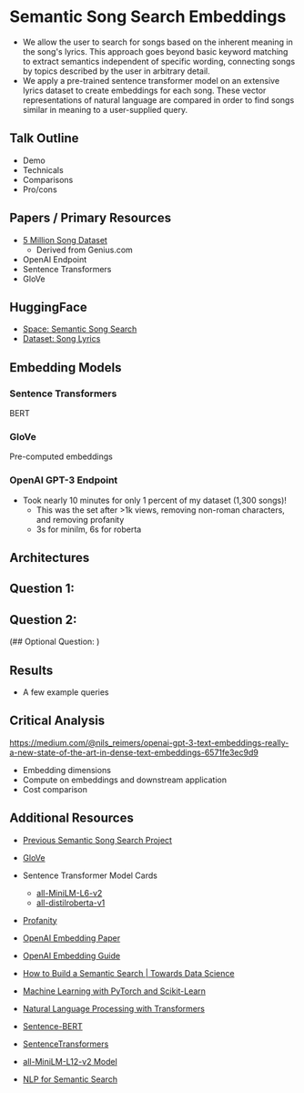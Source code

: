 # Semantic Song Search Embeddings
- We allow the user to search for songs based on the inherent meaning in the song's lyrics. This approach goes beyond basic keyword matching to extract semantics independent of specific wording, connecting songs by topics described by the user in arbitrary detail.
- We apply a pre-trained sentence transformer model on an extensive lyrics dataset to create embeddings for each song. These vector representations of natural language are compared in order to find songs similar in meaning to a user-supplied query.


## Talk Outline
- Demo
- Technicals
- Comparisons
- Pro/cons

## Papers / Primary Resources
- [5 Million Song Dataset](https://www.kaggle.com/datasets/nikhilnayak123/5-million-song-lyrics-dataset)
  - Derived from Genius.com
- OpenAI Endpoint
- Sentence Transformers
- GloVe

## HuggingFace
- [Space: Semantic Song Search](https://huggingface.co/spaces/sheacon/semantic-song-search)
- [Dataset: Song Lyrics](https://huggingface.co/datasets/sheacon/song_lyrics)

## Embedding Models

### Sentence Transformers
BERT

### GloVe
Pre-computed embeddings

### OpenAI GPT-3 Endpoint
- Took nearly 10 minutes for only 1 percent of my dataset (1,300 songs)!
  - This was the set after >1k views, removing non-roman characters, and removing profanity
  - 3s for minilm, 6s for roberta

## Architectures

## Question 1: 

## Question 2: 

(## Optional Question: )

## Results
- A few example queries

## Critical Analysis
https://medium.com/@nils_reimers/openai-gpt-3-text-embeddings-really-a-new-state-of-the-art-in-dense-text-embeddings-6571fe3ec9d9
- Embedding dimensions
- Compute on embeddings and downstream application
- Cost comparison

## Additional Resources
- [Previous Semantic Song Search Project](https://github.com/santarabantoosoo/semantic_song_search)

- [GloVe](https://nlp.stanford.edu/projects/glove/)
- Sentence Transformer Model Cards
  - [all-MiniLM-L6-v2](https://huggingface.co/sentence-transformers/all-MiniLM-L6-v2)
  - [all-distilroberta-v1](https://huggingface.co/sentence-transformers/all-distilroberta-v1)
- [Profanity](https://github.com/surge-ai/profanity) 

- [OpenAI Embedding Paper](https://cdn.openai.com/papers/Text_and_Code_Embeddings_by_Contrastive_Pre_Training.pdf)
- [OpenAI Embedding Guide](https://platform.openai.com/docs/guides/embeddings)

- [How to Build a Semantic Search | Towards Data Science](https://towardsdatascience.com/how-to-build-a-semantic-search-engine-with-transformers-and-faiss-dcbea307a0e8)
- [Machine Learning with PyTorch and Scikit-Learn](https://learning.oreilly.com/library/view/machine-learning-with/9781801819312/)
- [Natural Language Processing with Transformers](https://learning.oreilly.com/library/view/natural-language-processing/9781098136789/)
- [Sentence-BERT](https://arxiv.org/abs/1908.10084)
- [SentenceTransformers](https://www.sbert.net/index.html)
- [all-MiniLM-L12-v2 Model](https://huggingface.co/sentence-transformers/all-MiniLM-L12-v2)
- [NLP for Semantic Search](https://www.pinecone.io/learn/fine-tune-sentence-transformers-mnr/)

